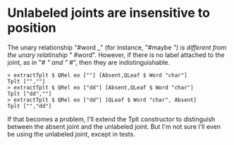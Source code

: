 # Unlabeled joints are insensitive to position

The unary relationship "#word _" (for instance, "#maybe _") is different from the unary relatinship "_ #word". However, if there is no label attached to the joint, as in "# _" and "_ #", then they are indistinguishable. 

```
> extractTplt $ QRel eo [""] [Absent,QLeaf $ Word "char"]
Tplt ["",""]
> extractTplt $ QRel eo ["dd"] [Absent,QLeaf $ Word "char"]
Tplt ["dd",""]
> extractTplt $ QRel eo ["dd"] [QLeaf $ Word "char", Absent]
Tplt ["","dd"]
```

If that becomes a problem, I'll extend the Tplt constructor to distinguish between the absent joint and the unlabeled joint. But I'm not sure I'll even be using the unlabeled joint, except in tests.
